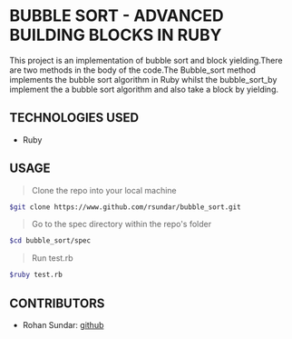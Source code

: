 # BUBBLE SORT - ADVANCED BUILDING BLOCKS IN RUBY

This project is an implementation of bubble sort and block yielding.There are two methods in the body of the code.The Bubble_sort method implements the bubble sort algorithm in Ruby whilst the bubble_sort_by implement the a bubble sort algorithm and also take a block by yielding.

## TECHNOLOGIES USED
- Ruby

## USAGE
> Clone the repo into your local machine
```sh
$git clone https://www.github.com/rsundar/bubble_sort.git
```
> Go to the spec directory within the repo's folder
```sh
$cd bubble_sort/spec
```
> Run test.rb
```sh
$ruby test.rb
```
## CONTRIBUTORS
- Rohan Sundar: [github](https://www.github.com/rsundar)

